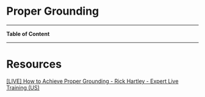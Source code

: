 # Proper Grounding

---

**Table of Content**

---

# Resources

[[LIVE] How to Achieve Proper Grounding - Rick Hartley - Expert Live Training (US)](https://www.youtube.com/live/ySuUZEjARPY?si=lQgpevflNyIYzqD1)